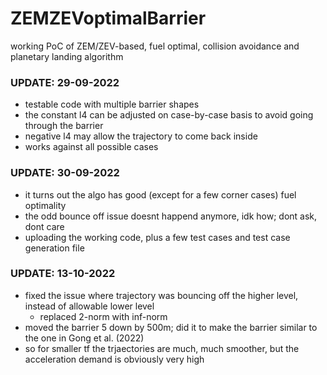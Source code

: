 # ZEMZEVoptimalBarrier

working PoC of ZEM/ZEV-based, fuel optimal, collision avoidance and planetary landing algorithm

### UPDATE: 29-09-2022 ###

- testable code with multiple barrier shapes
- the constant l4 can be adjusted on case-by-case basis to avoid going through the barrier
- negative l4 may allow the trajectory to come back inside
- works against all possible cases


### UPDATE: 30-09-2022 ###
- it turns out the algo has good (except for a few corner cases) fuel optimality
- the odd bounce off issue doesnt happend anymore, idk how; dont ask, dont care
- uploading the working code, plus a few test cases and test case generation file


### UPDATE: 13-10-2022 ###
- fixed the issue where trajectory was bouncing off the higher level, instead of allowable lower level
  - replaced 2-norm with inf-norm
- moved the barrier 5 down by 500m; did it to make the barrier similar to the one in Gong et al. (2022)
- so for smaller tf the trjaectories are much, much smoother, but the acceleration demand is obviously very high
